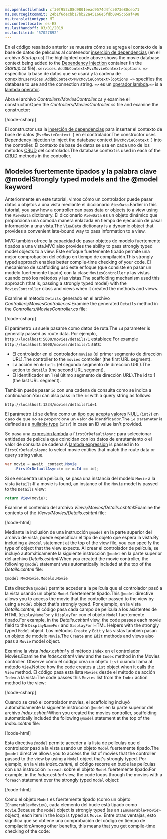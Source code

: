 ```yaml
---
ms.openlocfilehash: cf30f952c08d9801eead9574d4fc5073e80ceb71
ms.sourcegitcommit: 24b1f6decbb17bb22a45166e5fdb0845c65af498
ms.translationtype: MT
ms.contentlocale: es-ES
ms.lasthandoff: 03/01/2019
ms.locfileid: "57027892"
---
```

<span data-ttu-id="85982-101">En el código resaltado anterior se muestra cómo se agrega el contexto de la base de datos de películas al contenedor [inserción de dependencias](xref:fundamentals/dependency-injection) (en el archivo *Startup.cs*).</span><span class="sxs-lookup"><span data-stu-id="85982-101">The highlighted code above shows the movie database context being added to the [Dependency Injection](xref:fundamentals/dependency-injection) container (In the *Startup.cs* file).</span></span> <span data-ttu-id="85982-102">`services.AddDbContext<MvcMovieContext>(options =>` especifica la base de datos que se usará y la cadena de conexión.</span><span class="sxs-lookup"><span data-stu-id="85982-102">`services.AddDbContext<MvcMovieContext>(options =>` specifies the database to use and the connection string.</span></span> <span data-ttu-id="85982-103">`=>` es un [operador lambda](/dotnet/articles/csharp/language-reference/operators/lambda-operator).</span><span class="sxs-lookup"><span data-stu-id="85982-103">`=>` is a [lambda operator](/dotnet/articles/csharp/language-reference/operators/lambda-operator).</span></span>

<span data-ttu-id="85982-104">Abra el archivo *Controllers/MoviesController.cs* y examine el constructor:</span><span class="sxs-lookup"><span data-stu-id="85982-104">Open the *Controllers/MoviesController.cs* file and examine the constructor:</span></span>

<!-- l.. Make copy of Movies controller because we comment out the initial index method and update it later  -->

[!code-csharp[](~/tutorials/first-mvc-app/start-mvc/sample/MvcMovie22/Controllers/MC1.cs?name=snippet_1)] 

<span data-ttu-id="85982-105">El constructor usa la [inserción de dependencias](xref:fundamentals/dependency-injection) para insertar el contexto de base de datos (`MvcMovieContext `) en el controlador.</span><span class="sxs-lookup"><span data-stu-id="85982-105">The constructor uses [Dependency Injection](xref:fundamentals/dependency-injection) to inject the database context (`MvcMovieContext `) into the controller.</span></span> <span data-ttu-id="85982-106">El contexto de base de datos se usa en cada uno de los métodos [CRUD](https://wikipedia.org/wiki/Create,_read,_update_and_delete) del controlador.</span><span class="sxs-lookup"><span data-stu-id="85982-106">The database context is used in each of the [CRUD](https://wikipedia.org/wiki/Create,_read,_update_and_delete) methods in the controller.</span></span>

<a name="strongly-typed-models-keyword-label"></a>
<a name="strongly-typed-models-and-the--keyword"></a>

## <a name="strongly-typed-models-and-the-model-keyword"></a><span data-ttu-id="85982-107">Modelos fuertemente tipados y la palabra clave @model</span><span class="sxs-lookup"><span data-stu-id="85982-107">Strongly typed models and the @model keyword</span></span>

<span data-ttu-id="85982-108">Anteriormente en este tutorial, vimos cómo un controlador puede pasar datos u objetos a una vista mediante el diccionario `ViewData`.</span><span class="sxs-lookup"><span data-stu-id="85982-108">Earlier in this tutorial, you saw how a controller can pass data or objects to a view using the `ViewData` dictionary.</span></span> <span data-ttu-id="85982-109">El diccionario `ViewData` es un objeto dinámico que proporciona una cómoda manera enlazada en tiempo de ejecución de pasar información a una vista.</span><span class="sxs-lookup"><span data-stu-id="85982-109">The `ViewData` dictionary is a dynamic object that provides a convenient late-bound way to pass information to a view.</span></span>

<span data-ttu-id="85982-110">MVC también ofrece la capacidad de pasar objetos de modelo fuertemente tipados a una vista.</span><span class="sxs-lookup"><span data-stu-id="85982-110">MVC also provides the ability to pass strongly typed model objects to a view.</span></span> <span data-ttu-id="85982-111">Este enfoque fuertemente tipado permite una mejor comprobación del código en tiempo de compilación.</span><span class="sxs-lookup"><span data-stu-id="85982-111">This strongly typed approach enables better compile-time checking of your code.</span></span> <span data-ttu-id="85982-112">El mecanismo de scaffolding usó este enfoque (que consiste en pasar un modelo fuertemente tipado) con la clase `MoviesController` y las vistas cuando creó los métodos y las vistas.</span><span class="sxs-lookup"><span data-stu-id="85982-112">The scaffolding mechanism used this approach (that is, passing a strongly typed model) with the `MoviesController` class and views when it created the methods and views.</span></span>

<span data-ttu-id="85982-113">Examine el método `Details` generado en el archivo *Controllers/MoviesController.cs*:</span><span class="sxs-lookup"><span data-stu-id="85982-113">Examine the generated `Details` method in the *Controllers/MoviesController.cs* file:</span></span>

[!code-csharp[](~/tutorials/first-mvc-app/start-mvc/sample/MvcMovie22/Controllers/MoviesController.cs?name=snippet_details)]

<span data-ttu-id="85982-114">El parámetro `id` suele pasarse como datos de ruta.</span><span class="sxs-lookup"><span data-stu-id="85982-114">The `id` parameter is generally passed as route data.</span></span> <span data-ttu-id="85982-115">Por ejemplo, `http://localhost:5000/movies/details/1` establece:</span><span class="sxs-lookup"><span data-stu-id="85982-115">For example `http://localhost:5000/movies/details/1` sets:</span></span>

* <span data-ttu-id="85982-116">El controlador en el controlador `movies` (el primer segmento de dirección URL).</span><span class="sxs-lookup"><span data-stu-id="85982-116">The controller to the `movies` controller (the first URL segment).</span></span>
* <span data-ttu-id="85982-117">La acción en `details` (el segundo segmento de dirección URL).</span><span class="sxs-lookup"><span data-stu-id="85982-117">The action to `details` (the second URL segment).</span></span>
* <span data-ttu-id="85982-118">El identificador en 1 (el último segmento de dirección URL).</span><span class="sxs-lookup"><span data-stu-id="85982-118">The id to 1 (the last URL segment).</span></span>

<span data-ttu-id="85982-119">También puede pasar `id` con una cadena de consulta como se indica a continuación:</span><span class="sxs-lookup"><span data-stu-id="85982-119">You can also pass in the `id` with a query string as follows:</span></span>

`http://localhost:1234/movies/details?id=1`

<span data-ttu-id="85982-120">El parámetro `id` se define como un [tipo que acepta valores NULL](/dotnet/csharp/programming-guide/nullable-types/index) (`int?`) en caso de que no se proporcione un valor de identificador.</span><span class="sxs-lookup"><span data-stu-id="85982-120">The `id` parameter is defined as a [nullable type](/dotnet/csharp/programming-guide/nullable-types/index) (`int?`) in case an ID value isn't provided.</span></span>

<span data-ttu-id="85982-121">Se pasa una [expresión lambda](/dotnet/articles/csharp/programming-guide/statements-expressions-operators/lambda-expressions) a `FirstOrDefaultAsync` para seleccionar entidades de película que coincidan con los datos de enrutamiento o el valor de consulta de cadena.</span><span class="sxs-lookup"><span data-stu-id="85982-121">A [lambda expression](/dotnet/articles/csharp/programming-guide/statements-expressions-operators/lambda-expressions) is passed in to `FirstOrDefaultAsync` to select movie entities that match the route data or query string value.</span></span>

```csharp
var movie = await _context.Movie
    .FirstOrDefaultAsync(m => m.Id == id);
```

<span data-ttu-id="85982-122">Si se encuentra una película, se pasa una instancia del modelo `Movie` a la vista `Details`:</span><span class="sxs-lookup"><span data-stu-id="85982-122">If a movie is found, an instance of the `Movie` model is passed to the `Details` view:</span></span>

```csharp
return View(movie);
   ```

<span data-ttu-id="85982-123">Examine el contenido del archivo *Views/Movies/Details.cshtml*:</span><span class="sxs-lookup"><span data-stu-id="85982-123">Examine the contents of the *Views/Movies/Details.cshtml* file:</span></span>

[!code-html[](~/tutorials/first-mvc-app/start-mvc/sample/MvcMovie22/Views/Movies/DetailsOriginal.cshtml)]

<span data-ttu-id="85982-124">Mediante la inclusión de una instrucción `@model` en la parte superior del archivo de vista, puede especificar el tipo de objeto que espera la vista.</span><span class="sxs-lookup"><span data-stu-id="85982-124">By including a `@model` statement at the top of the view file, you can specify the type of object that the view expects.</span></span> <span data-ttu-id="85982-125">Al crear el controlador de película, se incluyó automáticamente la siguiente instrucción `@model` en la parte superior del archivo *Details.cshtml*:</span><span class="sxs-lookup"><span data-stu-id="85982-125">When you created the movie controller, the following `@model` statement was automatically included at the top of the *Details.cshtml* file:</span></span>

```HTML
@model MvcMovie.Models.Movie
   ```

<span data-ttu-id="85982-126">Esta directiva `@model` permite acceder a la película que el controlador pasó a la vista usando un objeto `Model` fuertemente tipado.</span><span class="sxs-lookup"><span data-stu-id="85982-126">This `@model` directive allows you to access the movie that the controller passed to the view by using a `Model` object that's strongly typed.</span></span> <span data-ttu-id="85982-127">Por ejemplo, en la vista *Details.cshtml*, el código pasa cada campo de película a los asistentes de HTML `DisplayNameFor` y `DisplayFor` con el objeto `Model` fuertemente tipado.</span><span class="sxs-lookup"><span data-stu-id="85982-127">For example, in the *Details.cshtml* view, the code passes each movie field to the `DisplayNameFor` and `DisplayFor` HTML Helpers with the strongly typed `Model` object.</span></span> <span data-ttu-id="85982-128">Los métodos `Create` y `Edit` y las vistas también pasan un objeto de modelo `Movie`.</span><span class="sxs-lookup"><span data-stu-id="85982-128">The `Create` and `Edit` methods and views also pass a `Movie` model object.</span></span>

<span data-ttu-id="85982-129">Examine la vista *Index.cshtml* y el método `Index` en el controlador Movies.</span><span class="sxs-lookup"><span data-stu-id="85982-129">Examine the *Index.cshtml* view and the `Index` method in the Movies controller.</span></span> <span data-ttu-id="85982-130">Observe cómo el código crea un objeto `List` cuando llama al método `View`.</span><span class="sxs-lookup"><span data-stu-id="85982-130">Notice how the code creates a `List` object when it calls the `View` method.</span></span> <span data-ttu-id="85982-131">El código pasa esta lista `Movies` desde el método de acción `Index` a la vista:</span><span class="sxs-lookup"><span data-stu-id="85982-131">The code passes this `Movies` list from the `Index` action method to the view:</span></span>

[!code-csharp[](~/tutorials/first-mvc-app/start-mvc/sample/MvcMovie22/Controllers/MC1.cs?name=snippet_index)]

<span data-ttu-id="85982-132">Cuando se creó el controlador movies, el scaffolding incluyó automáticamente la siguiente instrucción `@model` en la parte superior del archivo *Index.cshtml*:</span><span class="sxs-lookup"><span data-stu-id="85982-132">When you created the movies controller, scaffolding automatically included the following `@model` statement at the top of the *Index.cshtml* file:</span></span>

<!-- Copy Index.cshtml to IndexOriginal.cshtml -->

[!code-html[](~/tutorials/first-mvc-app/start-mvc/sample/MvcMovie22/Views/Movies/IndexOriginal.cshtml?range=1)]

<span data-ttu-id="85982-133">Esta directiva `@model` permite acceder a la lista de películas que el controlador pasó a la vista usando un objeto `Model` fuertemente tipado.</span><span class="sxs-lookup"><span data-stu-id="85982-133">The `@model` directive allows you to access the list of movies that the controller passed to the view by using a `Model` object that's strongly typed.</span></span> <span data-ttu-id="85982-134">Por ejemplo, en la vista *Index.cshtml*, el código recorre en bucle las películas con una instrucción `foreach` sobre el objeto `Model` fuertemente tipado:</span><span class="sxs-lookup"><span data-stu-id="85982-134">For example, in the *Index.cshtml* view, the code loops through the movies with a `foreach` statement over the strongly typed `Model` object:</span></span>

[!code-html[](~/tutorials/first-mvc-app/start-mvc/sample/MvcMovie22/Views/Movies/IndexOriginal.cshtml?highlight=1,31,34,37,40,43,46-48)]

<span data-ttu-id="85982-135">Como el objeto `Model` es fuertemente tipado (como un objeto `IEnumerable<Movie>`), cada elemento del bucle está tipado como `Movie`.</span><span class="sxs-lookup"><span data-stu-id="85982-135">Because the `Model` object is strongly typed (as an `IEnumerable<Movie>` object), each item in the loop is typed as `Movie`.</span></span> <span data-ttu-id="85982-136">Entre otras ventajas, esto significa que se obtiene una comprobación del código en tiempo de compilación:</span><span class="sxs-lookup"><span data-stu-id="85982-136">Among other benefits, this means that you get compile-time checking of the code:</span></span>
